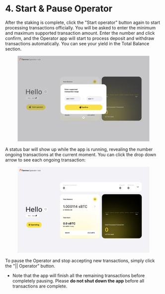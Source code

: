 # 4. Start & Pause Operator

After the staking is complete, click the "Start operator" button again to start processing transactions officially. You will be asked to enter the minimum and maximum supported transaction amount. Enter the number and click confirm, and the Operator app will start to process deposit and withdraw transactions automatically. You can see your yield in the Total Balance section.

<figure><img src="../../../../../../.gitbook/assets/image (11).png" alt=""><figcaption></figcaption></figure>

A status bar will show up while the app is running, revealing the number ongoing transactions at the current moment. You can click the drop down arrow to see each ongoing transaction:

<figure><img src="../../../../../../.gitbook/assets/image (12).png" alt=""><figcaption></figcaption></figure>

To pause the Operator and stop accepting new transactions, simply click the "|| Operator" button.&#x20;

* Note that the app will finish all the remaining transactions before completely pausing. Please **do not shut down the app** before all transactions are complete.
